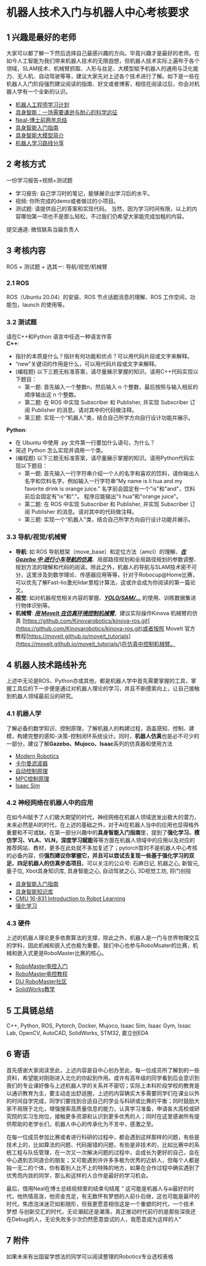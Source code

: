 # 机器人技术入门与机器人中心考核要求

## 1 兴趣是最好的老师
大家可以都了解一下然后选择自己最感兴趣的方向。毕竟兴趣才是最好的老师。在如今人工智能为我们带来机器人技术的无限遐想，但机器人技术实际上遍布于各个领域，SLAM技术、机械臂抓取、人形与丝足、大模型赋予机器人的通用与泛化能力、无人机、自动驾驶等等，建议大家先对上述各个技术进行了解。如下是一些在机器人入门阶段强烈建议阅读的指南、好文或者博客，相信在阅读过后，你会对机器人学有一个全新的认识。
* [机器人工程师学习计划](https://zhuanlan.zhihu.com/p/22266788)
* [具身智能：一场需要谦逊与耐心的科学远征](https://zhuanlan.zhihu.com/p/1909199500511260694)
* [Neal-博士前两年总结](https://www.bilibili.com/video/BV1neM1zKEmE/?spm_id_from=333.1387.homepage.video_card.click&vd_source=1f0d8e9830421a3c86871f4b5310f6f5)
* [具身智能入门指南](https://github.com/TianxingChen/Embodied-AI-Guide)
* [具身智能大模型简介](https://www.bilibili.com/video/BV1QxB9YuERU?buvid=Y147691D6E19BBAC4CF391F1417ED53CA440&is_story_h5=false&mid=Y%2BfWEp2YxmLHi6nqBdFNdw%3D%3D&plat_id=116&share_from=ugc&share_medium=ipad&share_plat=ios&share_source=COPY&share_tag=s_i&timestamp=1733882221&unique_k=mKEvfgV&up_id=3493095748405551&vd_source=1f0d8e9830421a3c86871f4b5310f6f5)
* [机器人学习路线分享](https://www.bilibili.com/video/BV1eg411z7jM/?spm_id_from=333.337.search-card.all.click&vd_source=1f0d8e9830421a3c86871f4b5310f6f5)


## 2 考核方式
一份学习报告+视频+测试题
* 学习报告: 自己学习时的笔记，能够展示出学习后的水平。
* 视频: 你所完成的demo或者做过的小项目。
* 测试题: 请提供自己的答案和实现代码。
当然，因为学习时间有限，以上的内容哪怕第一项也不是那么轻松，不过我们仍希望大家能完成加粗的内容。

提交通道: 微信联系当届负责人


## 3 考核内容
ROS + 测试题 + 选其一: 导航/视觉/机械臂
### 2.1 ROS
ROS（Ubuntu 20.04）的安装、ROS 节点话题消息的理解、ROS 工作空间，功能包，launch 的使用等。

### 3.2 测试题
请在C++和Python 语言中任选一种语言作答</br>
**C++**:
* 指针的本质是什么？指针有何功能和优点？可以用代码片段或文字来解释。 
* “new”关键词的作用是什么，可以用代码片段或文字来解释。
* (编程题) 以下三题无标准答案，请尽量展示掌握的知识。请用C++代码实现以下题目：
    * 第一题: 首先输入一个整数n，然后输入 n 个整数，最后按照与输入相反的顺序输出这 n 个整数。
    * 第二题: 在 ROS 中实现 Subscriber 和 Publisher, 并实现 Subscriber 订阅 Publisher 的消息。请对其中的代码做注释。
    * 第三题: 实现一个“机器人"类，结合自己所学方向自行设计功能并展示。

**Python**:
* 在 Ubuntu 中使用 .py 文件第一行要加什么语句，为什么？
* 简述 Python 怎么实现并调用一个类。
* (编程题) 以下三题无标准答案，请尽量展示掌握的知识。请用Python代码实现以下题目：
    * 第一题: 首先输入一行字符串介绍一个人的名字和喜欢的饮料，请你输出人名字和饮料名字。例如输入一行字符串“My name is li hua and my favorite drink is orange juice.” 名字前会固定有一个"is"和"and"，饮料前后会固定有"is"和"."。 程序应能输出"li hua"和"orange juice"。
    * 第二题: 在 ROS 中实现 Subscriber 和 Publisher, 并实现 Subscriber 订阅 Publisher 的消息。请对其中的代码做注释。
    * 第三题: 实现一个“机器人"类，结合自己所学方向自行设计功能并展示。



### 3.3 导航/视觉/机械臂
* **导航**: 如 ROS 导航框架（move_base）和定位方法（amcl）的理解、***<u>在 Gazebo 中
进行小车导航的仿真</u>***、局部路径规划和全局路径规划的参数调整、规划方法的理解和代码的阅读。除此之外，机器人的导航与SLAM技术密不可分，这里涉及到数学理论、传感器应用等等，针对于Robocup@Home比赛，可以优先了解Fast-lio激光lidar里程计算法，这或许会成为你阅读的第一篇论文。
* **视觉**: 如对机器视觉相关内容的掌握、***<u>YOLO/SAM/...</u>*** 的使用、训练数据集进行物体识别等。
* **机械臂**: ***<u>用 MoveIt 在仿真环境控制机械臂</u>***。建议实际操作Kinova 机械臂的仿真
[https://github.com/Kinovarobotics/kinova-ros.git](https://github.com/Kinovarobotics/kinova-ros.git)或者按照 MoveIt 官方教程[https://moveit.github.io/moveit_tutorials](https://moveit.github.io/moveit_tutorials/)在仿真中控制机械臂。




## 4 机器人技术路线补充
上述中无论是ROS、Python亦或其他，都是机器人学中首先需要掌握的工具，掌握工具后的下一步便是通过对机器人理论的学习，并且不断摸索向上，让自己接触到机器人领域最前沿的研究。
### 4.1 机器人学
了解必备的数学知识、控制原理，了解机器人的构建过程，涵盖感知、控制、建模，构建完整的感知-决策-控制闭环系统设计。同时，**机器人仿真**也是必不可少的一部分，建议了解**Gazebo、Mujoco、Isaac**系列的仿真器和使用方法
* [Modern Robotics](https://www.bilibili.com/video/BV1KV411Z7sC/?spm_id_from=333.1387.favlist.content.click&vd_source=1f0d8e9830421a3c86871f4b5310f6f5)
* [卡尔曼滤波器](https://www.bilibili.com/video/BV12D4y1S7fU/?spm_id_from=333.1387.favlist.content.click&vd_source=1f0d8e9830421a3c86871f4b5310f6f5)
* [自动控制原理](https://www.bilibili.com/video/BV1SE411Y7CK/?spm_id_from=333.1387.favlist.content.click&vd_source=1f0d8e9830421a3c86871f4b5310f6f5)
* [MPC控制原理](https://www.bilibili.com/video/BV1U54y1J7wh/?vd_source=1f0d8e9830421a3c86871f4b5310f6f5)
* [Isaac Sim](https://docs.isaacsim.omniverse.nvidia.com/4.5.0/robot_simulation/ext_isaacsim_robot_policy_example.html#isaac-sim-policy-example)



### 4.2 神经网络在机器人中的应用
在如今AI赋予了人们极大期望的时代，神经网络在机器人领域迸发出极大的潜力，未来必然是AI的时代，在上述的基础之外，对于AI在机器人当中的应用也显得格外重要和不可或缺。在第一部分兴趣中的**具身智能入门指南**里，提到了**强化学习、模仿学习、VLA、VLN，深度学习赋能**等等方面在机器人领域中的应用以及对应的推荐网站、教材，更多在此处就不多加复述了；pytorch暂时不是机器人中心考核的必备内容，但**强烈建议你掌握它，并且可以尝试去复现一些基于强化学习的双足、四足机器人的仿真步态项目**。可以关注的公众号: 石麻日记, 机器之心, 新智元, 量子位, Xbot具身知识库, 具身智能之心, 自动驾驶之心, 3D视觉工坊, 将门创投
* [具身智能入门指南](https://github.com/TianxingChen/Embodied-AI-Guide)
* [具身智能知识库](https://yv6uc1awtjc.feishu.cn/wiki/WPTzw9ON0ivIVrkLjVocNZh8nLf)
* [CMU 16-831 Introduction to Robot Learning](https://github.com/TianxingChen/Embodied-AI-Guide?tab=readme-ov-file#cmu_robot_learning)
* [强化学习](https://space.bilibili.com/2044042934/channel/collectiondetail?sid=748665)



### 4.3 硬件
上述的机器人理论更多依靠算法的支撑，除此之外，机器人是一门与世界物理交互的学科，因此机械和嵌入式也极为重要。我们中心也参与RoboMsater的比赛，机械和嵌入式更是RoboMaster比赛的核心。
* [RoboMaster电控入门](https://www.cnblogs.com/sasasatori/p/11582006.html)
* [RoboMaster电控教程](https://www.bilibili.com/video/BV1bz411e7RG/?vd_source=1f0d8e9830421a3c86871f4b5310f6f5)
* [DIJ RoboMaster社区](https://bbs.robomaster.com/)
* [SolidWorks教学](https://www.bilibili.com/video/BV1iw411Z7HZ/?vd_source=1f0d8e9830421a3c86871f4b5310f6f5)



## 5 工具链总结
 C++, Python, ROS, Pytorch, Docker, Mujoco, Isaac Sim, Isaac Gym, Issac Lab, OpenCV, AutoCAD, SolidWorks, STM32, 嘉立创EDA


## 6 寄语
首先感谢大家阅读至此，上述内容是自中心创办至此，每一位成员所了解到的一些资料，希望能对刚刚进入北化的你起到作用。或许有高年级的同学看到后会意识到我们的专业课好像与上述机器人学的关系并不密切；实际上本科阶段学校的教育是以通识教育为主，要主动走出舒适圈，上述的内容确实大多需要同学们在课业以外的时间自学完成，同学们要找到合适自己的学业与科研或比赛的平衡；同时鼓励大家不局限于北化，增强搜索高质量信息的能力，认真学习准备，申请各大高校或研究院的实习生岗位，接触更多资源和认识到更多优秀的人；同时在这里感谢所有提供帮助的老学长们，机器人中心的传承化为不言中，感激之至。

在每一位成员参加比赛或者进行科研的过程中，都会遇到这样那样的问题，有些是技术上的，比如算法的问题、代码报错的问题，有些是非技术的，比如比赛中的系统工程与队伍管理，在一次又一次解决问题的过程中，会成长为更好的自己，会在中心遇到志同道合的朋友；又可能遇到许许多多极为优秀的近龄人，但每个人都是独一无二的个体，你有着别人比不上的特殊的地方，如果在合作过程中确实遇到了优秀而内敛的同学，那么和这样的人合作是最好的学习机会。

最后，借用Neal在博士总结视频里的结束句结尾 “ 这可能是机器人与ai最好的时代，他热情高涨，他资金充足，有无数怀有梦想的人前仆后继，这也可能是最坏的时代，焦虑泡沫迷茫如影随形，但我更愿意相信这是一个重塑的时代，一个技术 梦想 与创新交汇的时代，无论潮起还是潮落，真正推动时代前行的是那些深夜还在Debug的人，无论失败多少次仍然愿意尝试的人，我愿意成为这样的人”


## 7 附件
如果未来有出国留学想法的同学可以阅读整理的Robotics专业选校表格



